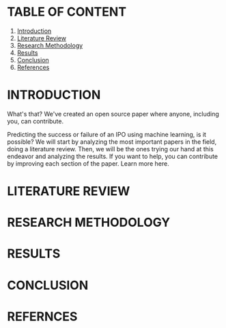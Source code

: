 # TABLE OF CONTENT
1. [Introduction](#introduction)
2. [Literature Review](#literature-review)
3. [Research Methodology](#research-methodology)
4. [Results](#results)
5. [Conclusion](#conclusion)
6. [References](#references)


# INTRODUCTION
What's that?
We've created an open source paper where anyone, including you, can contribute. 

Predicting the success or failure of an IPO using machine learning, is it possible?
We will start by analyzing the most important papers in the field, doing a literature review. 
Then, we will be the ones trying our hand at this endeavor and analyzing the results. 
If you want to help, you can contribute by improving each section of the paper. Learn more here.

# LITERATURE REVIEW

# RESEARCH METHODOLOGY

# RESULTS

# CONCLUSION

# REFERNCES
